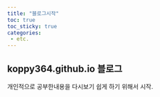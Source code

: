 ```yaml
---
title: "블로그시작"
toc: true
toc_sticky: true
categories:
 - etc.
---
```


## koppy364.github.io 블로그

개인적으로 공부한내용을 다시보기 쉽게 하기 위해서 시작.